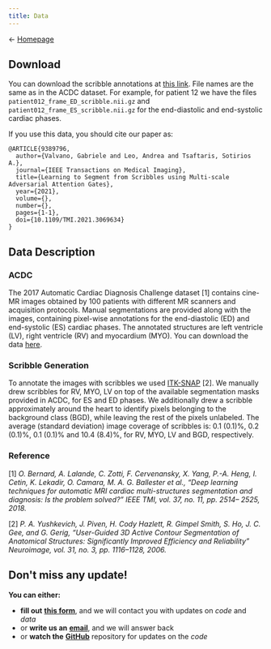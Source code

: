 ```yaml
---
title: Data
---
```

&larr; [Homepage](https://vios-s.github.io/multiscale-adversarial-attention-gates)

## Download

You can download the scribble annotations at [this link](https://github.com/vios-s/multiscale-adversarial-attention-gates/raw/main/DATA/acdc_scribbles.zip).
File names are the same as in the ACDC dataset. For example, for patient 12 we have the files `patient012_frame_ED_scribble.nii.gz` and `patient012_frame_ES_scribble.nii.gz` for the end-diastolic and end-systolic cardiac phases. 

If you use this data, you should cite our paper as:
```
@ARTICLE{9389796,
  author={Valvano, Gabriele and Leo, Andrea and Tsaftaris, Sotirios A.},
  journal={IEEE Transactions on Medical Imaging}, 
  title={Learning to Segment from Scribbles using Multi-scale Adversarial Attention Gates}, 
  year={2021},
  volume={},
  number={},
  pages={1-1},
  doi={10.1109/TMI.2021.3069634}
}
```

## Data Description

###  ACDC
The 2017 Automatic Cardiac Diagnosis Challenge dataset [1] contains cine-MR images obtained by 100 patients with different MR scanners and acquisition protocols. 
Manual segmentations are provided along with the images, containing pixel-wise annotations for the end-diastolic (ED) and end-systolic (ES) cardiac phases. 
The annotated structures are left ventricle (LV), right ventricle (RV) and myocardium (MYO). 
You can download the data [here](https://www.creatis.insa-lyon.fr/Challenge/acdc/index.html).

### Scribble Generation

To annotate the images with scribbles we used [ITK-SNAP](http://www.itksnap.org/pmwiki/pmwiki.php) [2]. 
We manually drew scribbles for RV, MYO, LV on top of the available segmentation masks provided in ACDC, for ES and ED phases. 
We additionally drew a scribble approximately around the heart to identify pixels belonging to the background class (BGD), while leaving the rest of the pixels 
unlabeled.  The average (standard deviation) image coverage of scribbles is:  0.1 (0.1)%, 0.2 (0.1)%, 0.1 (0.1)% and 10.4 (8.4)%, 
for RV, MYO, LV and BGD, respectively.

### Reference
[1] *O. Bernard, A. Lalande, C. Zotti, F. Cervenansky, X. Yang, P.-A. Heng, I. Cetin, K. Lekadir, O. Camara, M. A. G. Ballester et al., 
“Deep learning techniques for automatic MRI cardiac multi-structures segmentation and diagnosis: Is the problem solved?” 
IEEE TMI, vol. 37, no. 11, pp. 2514– 2525, 2018.*

[2] *P. A. Yushkevich, J. Piven, H. Cody Hazlett, R. Gimpel Smith, S. Ho, J. C. Gee, and G. Gerig, 
“User-Guided 3D Active Contour Segmentation of Anatomical Structures: Significantly Improved Efficiency and Reliability” 
Neuroimage, vol. 31, no. 3, pp. 1116–1128, 2006.*

## Don't miss any update!
**You can either:**
 - **fill out** [**this form**](https://docs.google.com/forms/d/e/1FAIpQLSdXVFqMuc3Q_ojNkYWBkDNLd8sBNGjVkHw4oLx2xgZbN2EWXg/viewform?usp=sf_link), and we will contact you with updates on *code* and *data*
 - or **write us an** [**email**](https://vios-s.github.io/multiscale-adversarial-attention-gates/contacts), and we will answer back
 - or **watch the** [**GitHub**](https://github.com/gvalvano/multiscale-adversarial-attention-gates) repository for updates on the *code*
